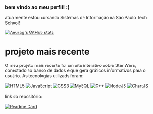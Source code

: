 ### bem vindo ao meu perfil! :)
atualmente estou cursando Sistemas de Informação na São Paulo Tech School!

[![Anurag's GitHub stats](https://github-readme-stats.vercel.app/api?username=BiaCavalcant&hide=prs,issues,contribs&show_icons=true&theme=synthwave)](https://github.com/BiaCavalcant/github-readme-stats)

# projeto mais recente
O meu projeto mais recente foi um site interativo sobre Star Wars, conectado ao banco de dados e que gera gráficos informativos para o usuário.
As tecnologias utilizads foram: <br><br>
![HTML5](https://img.shields.io/badge/html5-%23E34F26.svg?style=for-the-badge&logo=html5&logoColor=white)
![JavaScript](https://img.shields.io/badge/javascript-%23323330.svg?style=for-the-badge&logo=javascript&logoColor=%23F7DF1E)
![CSS3](https://img.shields.io/badge/css3-%231572B6.svg?style=for-the-badge&logo=css3&logoColor=white)
![MySQL](https://img.shields.io/badge/mysql-%2300f.svg?style=for-the-badge&logo=mysql&logoColor=white)
![C++](https://img.shields.io/badge/c++-%2300599C.svg?style=for-the-badge&logo=c%2B%2B&logoColor=white)
![NodeJS](https://img.shields.io/badge/nodejs-%2300599C.svg?style=for-the-badge&logo=c%2B%2B&logoColor=white)
![ChartJS](https://img.shields.io/badge/chartjs-%2300599C.svg?style=for-the-badge&logo=c%2B%2B&logoColor=white)
<br><br>
link do repositório: <br><br>
[![Readme Card](https://github-readme-stats.vercel.app/api/pin/?username=BiaCavalcant&repo=The_StarWars_Universe_Project&theme=synthwave)](https://github.com/BiaCavalcant/The_StarWars_Universe_Project)



<!--
**BiaCavalcant/BiaCavalcant** is a ✨ _special_ ✨ repository because its `README.md` (this file) appears on your GitHub profile.

Here are some ideas to get you started:

- 🔭 I’m currently working on ...
- 🌱 I’m currently learning ...
- 👯 I’m looking to collaborate on ...
- 🤔 I’m looking for help with ...
- 💬 Ask me about ...
- 📫 How to reach me: ...
- 😄 Pronouns: ...
- ⚡ Fun fact: ...
-->
